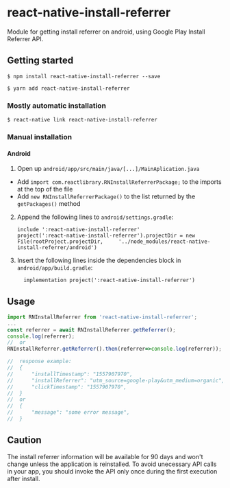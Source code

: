 
# react-native-install-referrer

Module for getting install referrer on android, using Google Play Install Referrer API.

## Getting started

`$ npm install react-native-install-referrer --save`

`$ yarn add react-native-install-referrer`

### Mostly automatic installation

`$ react-native link react-native-install-referrer`

### Manual installation

#### Android

1. Open up `android/app/src/main/java/[...]/MainAplication.java`
  - Add `import com.reactlibrary.RNInstallReferrerPackage;` to the imports at the top of the file
  - Add `new RNInstallReferrerPackage()` to the list returned by the `getPackages()` method
2. Append the following lines to `android/settings.gradle`:
  	```
  	include ':react-native-install-referrer'
  	project(':react-native-install-referrer').projectDir = new File(rootProject.projectDir, 	'../node_modules/react-native-install-referrer/android')
  	```
3. Insert the following lines inside the dependencies block in `android/app/build.gradle`:
  	```
      implementation project(':react-native-install-referrer')
  	```

## Usage
```javascript
import RNInstallReferrer from 'react-native-install-referrer';
...
const referrer = await RNInstallReferrer.getReferrer();
console.log(referrer);
//	or
RNInstallReferrer.getReferrer().then(referrer=>console.log(referrer));

//  response example:
//  {
//  	"installTimestamp": "1557907970",
//  	"installReferrer": "utm_source=google-play&utm_medium=organic",
//  	"clickTimestamp": "1557907970",
//  }
//  or
//  {
//  	"message": "some error message",
//  }
```

## Caution
The install referrer information will be available for 90 days and won't change unless the application is reinstalled. To avoid unecessary API calls in your app, you should invoke the API only once during the first execution after install. 